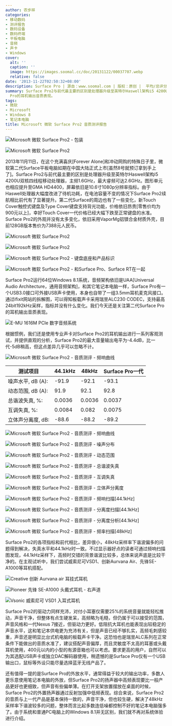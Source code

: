 ```yaml
---
author: 农步祥
categories:
- 移动数码
- 测评报告
- 数码设备
- 数码终端
- 平板电脑
- 音频
- 声卡
- Windows
cover:
  alt: ''
  caption: ''
  image: https://images.soomal.cc/doc/20131122/00037707.webp
  relative: false
date: '2013-11-22T02:50:32+08:00'
description: Surface Pro | 源自：www.soomal.com | 版权：原创 |  平均/总评分：10.00/129
summary: Surface Pro2与前代最主要的区别是处理器升级至英特尔Haswell架构i5 4200U双核四线程移动处理器，主频1.6GHz，最大睿频可达2.6GHz。外观并没有太多变化，依旧采用VectorMg铝镁合金材质外壳，今天还是关注第二代Surface
  Pro的耳机输出音质表现。
tags:
- 微软
- Microsoft
- Windows 8
- 笔记本电脑
title: Microsoft 微软 Surface Pro2 音质测评报告
---
```


![Microsoft 微软 Surface Pro2 - 包装](https://images.soomal.cc/doc/20131122/00037698_01.webp)



![Microsoft 微软 Surface Pro2](https://images.soomal.cc/doc/20131122/00037702_01.webp)



2013年11月11日，在这个充满喜庆[Forever Alone]和冲动网购的特殊日子里，微软第二代Surface平板电脑如期在中国大陆正式上市[虽然8号就预订拿到手上了]。Surface Pro2与前代最主要的区别是处理器升级至英特尔Haswell架构i5 4200U双核四线程移动处理器，主频1.6GHz，最大睿频可达2.6GHz。图形单元也相应提升至GMA HD4400，屏幕依旧是10.6寸1080p分辨率指标。由于Haswell处理器大幅度改进了待机功耗，在电池容量不变的情况下Surface Pro2续航相比前代有了显著提升。第二代Surface的周边也有了一些变化，新Touch Cover触控式键盘及Type Cover键盘支持背光功能，价格依旧昂贵[零售价均为900元以上]，幸好Touch Cover一代价格已经大幅下跌至正常键盘的水准。Surface Pro2的外观并没有太多变化，依旧采用VaporMg铝镁合金材质外壳，目前128GB版本售价为7388元人民币。



![Microsoft 微软 Surface Pro2](https://images.soomal.cc/doc/20131122/00037699_01.webp)



![Microsoft 微软 Surface Pro2](https://images.soomal.cc/doc/20131122/00037700_01.webp)



![Microsoft 微软 Surface Pro2 - 键盘底座和产品标识](https://images.soomal.cc/doc/20131122/00037703_01.webp)



![Microsoft 微软 Surface Pro2 - 和Surface Pro、Surface RT在一起](https://images.soomal.cc/doc/20131122/00037704_01.webp)



Surface Pro2运行64位Windows 8.1系统，音频架构依旧是UAA[Universal Audio Architecture，通用音频架构]，和其它笔记本电脑一样，Surface Pro有一个USB3.0接口可外接USB声卡使用，本身也自带了一组3.5mm耳机麦克风接口。通过ifixit网站的拆解图，可以得知板载声卡采用瑞昱ALC230 CODEC，支持最高24bit192kHz采样，指标并没有什么变化。我们今天还是关注第二代Surface Pro的耳机输出音质表现。



![E-MU 1616M PCIe 数字音频系统](https://images.soomal.cc/doc/20101204/00008507.webp)



根据惯例，我们还是使用专业声卡对Surface Pro2的耳机输出进行一系列客观测试，并提供直观的分析，Surface Pro2的最大音量输出电平为-4.4dB，比一代-5dB稍高，但这点差异几乎可以忽略不计。



![Microsoft 微软 Surface Pro2 - 音质测评 - 频响曲线](https://images.soomal.cc/doc/20131122/00037708.webp)



| 测试项目 | 44.1kHz | 48kHz | Surface Pro一代 |
| --- | --- | --- | --- |
| 噪声水平, dB (A): | -91.9 | -92.1 | -93.1 |
| 动态范围, dB (A): | 91.9 | 92.1 | 92.8 |
| 总谐波失真, %: | 0.0036 | 0.0036 | 0.0037 |
| 互调失真, %: | 0.0084 | 0.082 | 0.0075 |
| 立体声分离度, dB: | -88.6 | -88.2 | -89.2 |



![Microsoft 微软 Surface Pro2 - 音质测评 - 频响曲线](https://images.soomal.cc/doc/20131122/00037708.webp)



![Microsoft 微软 Surface Pro2 - 音质测评 - 噪声分布](https://images.soomal.cc/doc/20131122/00037709_01.webp)



![Microsoft 微软 Surface Pro2 - 音质测评 - 动态范围](https://images.soomal.cc/doc/20131122/00037710_01.webp)



![Microsoft 微软 Surface Pro2 - 音质测评 - 总谐波失真](https://images.soomal.cc/doc/20131122/00037711_01.webp)



![Microsoft 微软 Surface Pro2 - 音质测评 - 互调失真](https://images.soomal.cc/doc/20131122/00037712_01.webp)



![Microsoft 微软 Surface Pro2 - 音质测评 - 立体声分离度](https://images.soomal.cc/doc/20131122/00037713_01.webp)



![Microsoft 微软 Surface Pro2 - 音质测评 - 频响扫描[44.1kHz]](https://images.soomal.cc/doc/20131122/00037714_01.webp)



![Microsoft 微软 Surface Pro2 - 音质测评 - 分离度扫描[44.1kHz]](https://images.soomal.cc/doc/20131122/00037715_01.webp)



![Microsoft 微软 Surface Pro2 - 音质测评 - 分离度分析[44.1kHz]](https://images.soomal.cc/doc/20131122/00037716_01.webp)



![Microsoft 微软 Surface Pro2 - 音质测评 - 频率扫描[48kHz]](https://images.soomal.cc/doc/20131122/00037717.webp)



Surface Pro2的各项指标和前代相比，差异很小，48kHz采样率下谐波偏多的问题得到解决，失真水平和44.1kHz时一致。不过显示器好点的读者可通过频响扫描图发现，44.1kHz采样下，高频时交错的背景谐波比较多，总体来说声底是比较干净的。在主观试听中，我们尝试威索尼可VSD1、创新Aurvana Air、先锋SE-A1000等耳机搭配。



![Creative 创新 Aurvana air 耳挂式耳机](https://images.soomal.cc/doc/20100408/00004890_01.webp)



![Pioneer 先锋 SE-A1000 头戴式耳机 - 右声道](https://images.soomal.cc/doc/20130605/00031799_01.webp)



![Vsonic 威索尼可 VSD1 入耳式耳机](https://images.soomal.cc/doc/20130521/00031106.webp)



Surface Pro2的驱动力同样充沛，对付小耳塞仅需要25%的系统音量就能轻松推动，声音干净，但整体有点生硬发呆，高频略为毛糙，但仍属于可以接受的范围，声音风格和一代Nexus 7接近，但驱动力更好。低阻抗大耳机也能表现出较稳定的声音水平，这和笔记本供电更为充沛有关，但是声音已经不够扎实，高频毛刺感较重，声音还是明显比台式机电脑的板载声卡干净。这恐怕也是瑞昱ALC系列在正常条件下能做出的音质水准了，建议搭配声音偏厚，而且灵敏度不太高的耳塞或头戴耳机使用，400元以内的小型的有源音箱也可以考虑。要求更高的用户，自然可以为其选配USB声卡或独立DAC解码器使用，稍遗憾的是Surface Pro仅有一个USB输出口，鼠标等外设只能尽量选择蓝牙无线产品了。



还有值得一提的是Surface Pro的外放水平，通常得益于较大的输出功率，多数人更乐意使用笔记本电脑的外放，但Surface Pro2的扬声器中高频表现要比一般产品更好也更细致，但声音有些偏单薄。在打开支架放置摆放在桌面的时候，Surface Pro2的外置扬声器通过反射加强中低频表现。综合来说，Surface Pro2的音质与上一代产品是基本保持一致的，声音干净，但也较生硬，解决了48kHz采样率下谐波较多的问题，整体而言比起多数连低噪都控制不好的笔记本电脑强多了。由于系统和普通PC电脑上的Windows 8.1并无区别，我们就不再对系统体验进行介绍。